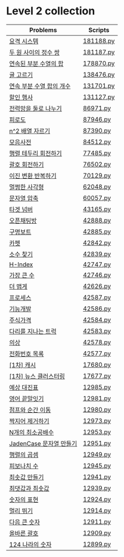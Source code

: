 # Level 2 collection

| Problems                                                                              | Scripts                |
| ------------------------------------------------------------------------------------- | ---------------------- |
| [요격 시스템](https://programmers.co.kr/learn/courses/30/lessons/181188)              | [181188.py](181188.py) |
| [두 원 사이의 정수 쌍](https://programmers.co.kr/learn/courses/30/lessons/181187)     | [181187.py](181187.py) |
| [연속된 부분 수열의 합](https://programmers.co.kr/learn/courses/30/lessons/178870)    | [178870.py](178870.py) |
| [귤 고르기](https://programmers.co.kr/learn/courses/30/lessons/138476)                | [138476.py](138476.py) |
| [연속 부분 수열 합의 개수](https://programmers.co.kr/learn/courses/30/lessons/131701) | [131701.py](131701.py) |
| [할인 행사](https://programmers.co.kr/learn/courses/30/lessons/131127)                | [131127.py](131127.py) |
| [전력망을 둘로 나누기](https://programmers.co.kr/learn/courses/30/lessons/86971)      | [86971.py](86971.py)   |
| [피로도](https://programmers.co.kr/learn/courses/30/lessons/87946)                    | [87946.py](87946.py)   |
| [n^2 배열 자르기](https://programmers.co.kr/learn/courses/30/lessons/87390)           | [87390.py](87390.py)   |
| [모음사전](https://programmers.co.kr/learn/courses/30/lessons/84512)                  | [84512.py](84512.py)   |
| [행렬 테두리 회전하기](https://programmers.co.kr/learn/courses/30/lessons/77485)      | [77485.py](77485.py)   |
| [괄호 회전하기](https://programmers.co.kr/learn/courses/30/lessons/76502)             | [76502.py](76502.py)   |
| [이진 변환 반복하기](https://programmers.co.kr/learn/courses/30/lessons/70129)        | [70129.py](70129.py)   |
| [멀쩡한 사각형](https://programmers.co.kr/learn/courses/30/lessons/62048)             | [62048.py](62048.py)   |
| [문자열 압축](https://programmers.co.kr/learn/courses/30/lessons/60057)               | [60057.py](60057.py)   |
| [타겟 넘버](https://programmers.co.kr/learn/courses/30/lessons/43165)                 | [43165.py](43165.py)   |
| [오픈채팅방](https://programmers.co.kr/learn/courses/30/lessons/42888)                | [42888.py](42888.py)   |
| [구명보트](https://programmers.co.kr/learn/courses/30/lessons/42885)                  | [42885.py](42885.py)   |
| [카펫](https://programmers.co.kr/learn/courses/30/lessons/42842)                      | [42842.py](42842.py)   |
| [소수 찾기](https://programmers.co.kr/learn/courses/30/lessons/42839)                 | [42839.py](42839.py)   |
| [H-Index](https://programmers.co.kr/learn/courses/30/lessons/42747)                   | [42747.py](42747.py)   |
| [가장 큰 수](https://programmers.co.kr/learn/courses/30/lessons/42746)                | [42746.py](42746.py)   |
| [더 맵게](https://programmers.co.kr/learn/courses/30/lessons/42626)                   | [42626.py](42626.py)   |
| [프로세스](https://programmers.co.kr/learn/courses/30/lessons/42587)                  | [42587.py](42587.py)   |
| [기능개발](https://programmers.co.kr/learn/courses/30/lessons/42586)                  | [42586.py](42586.py)   |
| [주식가격](https://programmers.co.kr/learn/courses/30/lessons/42584)                  | [42584.py](42584.py)   |
| [다리를 지나는 트럭](https://programmers.co.kr/learn/courses/30/lessons/42583)        | [42583.py](42583.py)   |
| [의상](https://programmers.co.kr/learn/courses/30/lessons/42578)                      | [42578.py](42578.py)   |
| [전화번호 목록](https://programmers.co.kr/learn/courses/30/lessons/42577)             | [42577.py](42577.py)   |
| [\[1차\] 캐시](https://programmers.co.kr/learn/courses/30/lessons/17680)              | [17680.py](17680.py)   |
| [\[1차\] 뉴스 클러스터링](https://programmers.co.kr/learn/courses/30/lessons/17677)   | [17677.py](17677.py)   |
| [예상 대진표](https://programmers.co.kr/learn/courses/30/lessons/12985)               | [12985.py](12985.py)   |
| [영어 끝말잇기](https://programmers.co.kr/learn/courses/30/lessons/12981)             | [12981.py](12981.py)   |
| [점프와 순간 이동](https://programmers.co.kr/learn/courses/30/lessons/12980)          | [12980.py](12980.py)   |
| [짝지어 제거하기](https://programmers.co.kr/learn/courses/30/lessons/12973)           | [12973.py](12973.py)   |
| [N개의 최소공배수](https://programmers.co.kr/learn/courses/30/lessons/12953)          | [12953.py](12953.py)   |
| [JadenCase 문자열 만들기](https://programmers.co.kr/learn/courses/30/lessons/12951)   | [12951.py](12951.py)   |
| [행렬의 곱셈](https://programmers.co.kr/learn/courses/30/lessons/12949)               | [12949.py](12949.py)   |
| [피보나치 수](https://programmers.co.kr/learn/courses/30/lessons/12945)               | [12945.py](12945.py)   |
| [최솟값 만들기](https://programmers.co.kr/learn/courses/30/lessons/12941)             | [12941.py](12941.py)   |
| [최댓값과 최솟값](https://programmers.co.kr/learn/courses/30/lessons/12939)           | [12939.py](12939.py)   |
| [숫자의 표현](https://programmers.co.kr/learn/courses/30/lessons/12924)               | [12924.py](12924.py)   |
| [멀리 뛰기](https://programmers.co.kr/learn/courses/30/lessons/12914)                 | [12914.py](12914.py)   |
| [다음 큰 숫자](https://programmers.co.kr/learn/courses/30/lessons/12911)              | [12911.py](12911.py)   |
| [올바른 괄호](https://programmers.co.kr/learn/courses/30/lessons/12909)               | [12909.py](12909.py)   |
| [124 나라의 숫자](https://programmers.co.kr/learn/courses/30/lessons/12899)           | [12899.py](12899.py)   |
